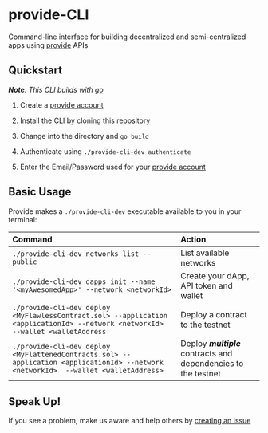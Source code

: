 # provide-CLI

Command-line interface for building decentralized and semi-centralized apps using [provide](http://provide.services/) APIs

## Quickstart
***Note**: This CLI builds with [go](https://golang.org/doc/install#install)*

1. Create a [provide account](https://dawn.provide.services/sign-in)<br>

2. Install the CLI by cloning this repository<br>

3. Change into the directory and `go build`<br>

4. Authenticate using `./provide-cli-dev authenticate`<br>

5. Enter the Email/Password used for your [provide account](https://dawn.provide.services/sign-in)<br>

## Basic Usage

Provide makes a `./provide-cli-dev` executable available to you in your terminal:<br>

| Command | Action |
| :--- | :--- |
| `./provide-cli-dev networks list --public` | List available networks |
| `./provide-cli-dev dapps init --name '<myAwesomedApp>' --network <networkId>` | Create your dApp, API token and wallet |
| `./provide-cli-dev deploy <MyFlawlessContract.sol> --application <applicationId> --network <networkId>   --wallet <walletAddress` | Deploy a contract to the testnet |
| `./provide-cli-dev deploy <MyFlattenedContracts.sol> --application <applicationId> --network <networkId>  --wallet <walletAddress>` | Deploy ***multiple*** contracts and dependencies to the testnet |<br>

## Speak Up! <br>

If you see a problem, make us aware and help others by [creating an issue](https://github.com/provideservices/provide-cli/issues)
